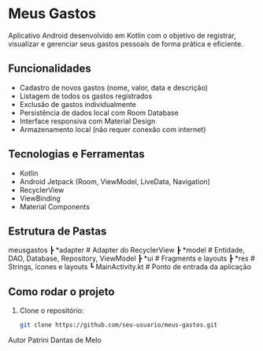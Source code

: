 # Meus Gastos

Aplicativo Android desenvolvido em Kotlin com o objetivo de registrar, visualizar e gerenciar seus gastos pessoais de forma prática e eficiente.

## Funcionalidades

-  Cadastro de novos gastos (nome, valor, data e descrição)
-  Listagem de todos os gastos registrados
-  Exclusão de gastos individualmente
-  Persistência de dados local com Room Database
-  Interface responsiva com Material Design
-  Armazenamento local (não requer conexão com internet)

## Tecnologias e Ferramentas

- Kotlin
- Android Jetpack (Room, ViewModel, LiveData, Navigation)
- RecyclerView
- ViewBinding
- Material Components
## Estrutura de Pastas
  meusgastos
 ┣ *adapter           # Adapter do RecyclerView
 ┣ *model             # Entidade, DAO, Database, Repository, ViewModel
 ┣ *ui                # Fragments e layouts
 ┣ *res               # Strings, ícones e layouts
 ┗ MainActivity.kt     # Ponto de entrada da aplicação

## Como rodar o projeto

1. Clone o repositório:
   ```bash
   git clone https://github.com/seu-usuario/meus-gastos.git

Autor
Patrini Dantas de Melo
